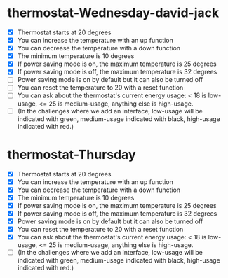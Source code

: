 # thermostat-Wednesday-david-jack

- [x] Thermostat starts at 20 degrees
- [x] You can increase the temperature with an up function
- [x] You can decrease the temperature with a down function
- [x] The minimum temperature is 10 degrees
- [x] If power saving mode is on, the maximum temperature is 25 degrees
- [x] If power saving mode is off, the maximum temperature is 32 degrees
- [ ] Power saving mode is on by default but it can also be turned off
- [ ] You can reset the temperature to 20 with a reset function
- [ ] You can ask about the thermostat's current energy usage: < 18 is low-usage, <= 25 is medium-usage, anything else is high-usage.
- [ ] (In the challenges where we add an interface, low-usage will be indicated with green, medium-usage indicated with black, high-usage indicated with red.)

# thermostat-Thursday

- [x] Thermostat starts at 20 degrees
- [x] You can increase the temperature with an up function
- [x] You can decrease the temperature with a down function
- [x] The minimum temperature is 10 degrees
- [x] If power saving mode is on, the maximum temperature is 25 degrees
- [x] If power saving mode is off, the maximum temperature is 32 degrees
- [x] Power saving mode is on by default but it can also be turned off
- [x] You can reset the temperature to 20 with a reset function
- [x] You can ask about the thermostat's current energy usage: < 18 is low-usage, <= 25 is medium-usage, anything else is high-usage.
- [ ] (In the challenges where we add an interface, low-usage will be indicated with green, medium-usage indicated with black, high-usage indicated with red.)
